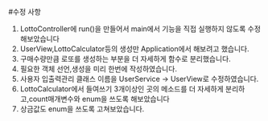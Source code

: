 #수정 사항
1. LottoController에 run()을 만들어서 main에서 기능을 직접 실행하지 않도록 수정해보았습니다
2. UserView,LottoCalculator등의 생성만 Application에서 해보려고 했습니다.
3. 구매수량만큼 로또를 생성하는 부분을 더 자세하게 함수로 분리했습니다.
4. 필요한 객체 선언,생성을 미리 한번에 작성하였습니다.
5. 사용자 입출력관리 클래스 이름을 UserService -> UserView로 수정하였습니다.
6. LottoCalculator에서 들여쓰기 3개이상인 곳의 메소드를 더 자세하게 분리하고,count매개변수와 enum을 쓰도록 해보았습니다
7. 상금값도 enum을 쓰도록 고쳐보았습니다.


